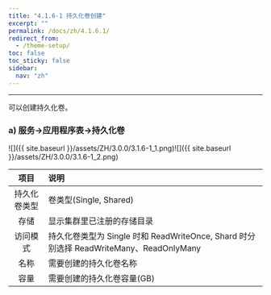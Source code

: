 ```yaml
---
title: "4.1.6-1 持久化卷创建"
excerpt: ""
permalink: /docs/zh/4.1.6.1/
redirect_from:
  - /theme-setup/
toc: false
toc_sticky: false
sidebar:
  nav: "zh"
---
```


---
可以创建持久化卷。

### a\) 服务→应用程序表→持久化卷
![]({{ site.baseurl }}/assets/ZH/3.0.0/3.1.6-1_1.png)![]({{ site.baseurl }}/assets/ZH/3.0.0/3.1.6-1_2.png)

| **项目** | **说明** |
| :---: | :--- |
| 持久化卷类型 | 卷类型(Single, Shared) |
| 存储 | 显示集群里已注册的存储目录 |
| 访问模式 | 持久化卷类型为 Single 时和 ReadWriteOnce, Shard 时分别选择 ReadWriteMany、ReadOnlyMany |
| 名称 | 需要创建的持久化卷名称 |
| 容量 | 需要创建的持久化卷容量(GB) |
